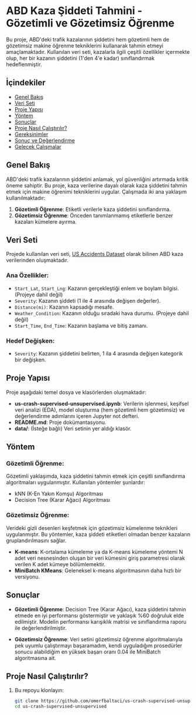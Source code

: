 # ABD Kaza Şiddeti Tahmini - Gözetimli ve Gözetimsiz Öğrenme

Bu proje, ABD'deki trafik kazalarının şiddetini hem gözetimli hem de gözetimsiz makine öğrenme tekniklerini kullanarak tahmin etmeyi amaçlamaktadır. Kullanılan veri seti, kazalarla ilgili çeşitli özellikler içermekte olup, her bir kazanın şiddetini (1'den 4'e kadar) sınıflandırmak hedeflenmiştir.

## İçindekiler
- [Genel Bakış](#genel-bakış)
- [Veri Seti](#veri-seti)
- [Proje Yapısı](#proje-yapısı)
- [Yöntem](#yöntem)
- [Sonuçlar](#sonuçlar)
- [Proje Nasıl Çalıştırılır?](#proje-nasıl-çalıştırılır)
- [Gereksinimler](#gereksinimler)
- [Sonuç ve Değerlendirme](#sonuç-ve-değerlendirme)
- [Gelecek Çalışmalar](#gelecek-çalışmalar)

## Genel Bakış
ABD'deki trafik kazalarının şiddetini anlamak, yol güvenliğini artırmada kritik öneme sahiptir. Bu proje, kaza verilerine dayalı olarak kaza şiddetini tahmin etmek için makine öğrenimi tekniklerini uygular. Çalışmada iki ana yaklaşım kullanılmaktadır:
1. **Gözetimli Öğrenme**: Etiketli verilerle kaza şiddetini sınıflandırma.
2. **Gözetimsiz Öğrenme**: Önceden tanımlanmamış etiketlerle benzer kazaları kümelere ayırma.

## Veri Seti
Projede kullanılan veri seti, [US Accidents Dataset](https://www.kaggle.com/sobhanmoosavi/us-accidents) olarak bilinen ABD kaza verilerinden oluşmaktadır. 

### Ana Özellikler:
- `Start_Lat`, `Start_Lng`: Kazanın gerçekleştiği enlem ve boylam bilgisi. (Projeye dahil değil)
- `Severity`: Kazanın şiddeti (1 ile 4 arasında değişen değerler).
- `Distance(mi)`: Kazanın kapsadığı mesafe.
- `Weather_Condition`: Kazanın olduğu sıradaki hava durumu. (Projeye dahil değil)
- `Start_Time`, `End_Time`: Kazanın başlama ve bitiş zamanı.

### Hedef Değişken:
- `Severity`: Kazanın şiddetini belirten, 1 ila 4 arasında değişen kategorik bir değişken.

## Proje Yapısı
Proje aşağıdaki temel dosya ve klasörlerden oluşmaktadır:
- **us-crash-supervised-unsupervised.ipynb**: Verilerin işlenmesi, keşifsel veri analizi (EDA), model oluşturma (hem gözetimli hem gözetimsiz) ve değerlendirme adımlarını içeren Jupyter not defteri.
- **README.md**: Proje dokümantasyonu.
- **data/**: (İsteğe bağlı) Veri setinin yer aldığı klasör.

## Yöntem
### Gözetimli Öğrenme:
Gözetimli yaklaşımda, kaza şiddetini tahmin etmek için çeşitli sınıflandırma algoritmaları uygulanmıştır. Kullanılan yöntemler şunlardır:
- kNN (K-En Yakın Komşu) Algoritması
- Decision Tree (Karar Ağacı) Algoritması

### Gözetimsiz Öğrenme:
Verideki gizli desenleri keşfetmek için gözetimsiz kümelenme teknikleri uygulanmıştır. Bu yöntemler, kaza şiddeti etiketleri olmadan benzer kazaların gruplandırılmasını sağlar.
- **K-means**: K-ortalama kümeleme ya da K-means kümeleme yöntemi N adet veri nesnesinden oluşan bir veri kümesini giriş parametresi olarak verilen K adet kümeye bölümlemektir.
- **MiniBatch KMeans**: Geleneksel k-means algoritmasının daha hızlı bir versiyonu.

## Sonuçlar
- **Gözetimli Öğrenme**: Decision Tree (Karar Ağacı), kaza şiddetini tahmin etmede en iyi performansı göstermiştir ve yaklaşık %60 doğruluk elde edilmiştir. Modelin performansı karışıklık matrisi ve sınıflandırma raporu ile değerlendirilmiştir.
  
- **Gözetimsiz Öğrenme**: Veri setini gözetimsiz öğrenme algoritmalarıyla pek uyumlu çalıştırmayı başaramadım, kendi uyguladığım prosedürler sonucu alabildiğim en yüksek başarı oranı 0.04 ile MiniBatch algoritmasına ait.

## Proje Nasıl Çalıştırılır?
1. Bu repoyu klonlayın:
   ```bash
   git clone https://github.com/omerfbaltaci/us-crash-supervised-unsupervised
   cd us-crash-supervised-unsupervised
